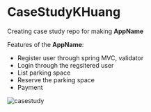 # CaseStudyKHuang
Creating case study repo for making **AppName**

Features of the **AppName**:
- Register user through spring MVC, validator
- Login through the regsitered user
- List parking space
- Reserve the parking space
- Payment

![casestudy](https://user-images.githubusercontent.com/28847045/68133514-83e4eb00-feee-11e9-8d1b-4b68430c963a.png)